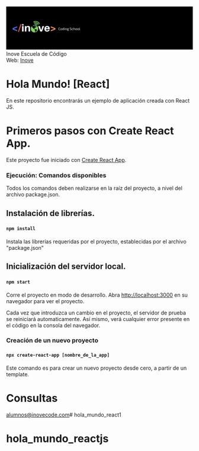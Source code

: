 ![Inove banner](./inove.jpg)
Inove Escuela de Código\
Web: [Inove](http://inovecode.com)

# Hola Mundo! [React]
En este repositorio encontrarás un ejemplo de aplicación creada con React JS.


# Primeros pasos con Create React App.

Este proyecto fue iniciado con [Create React App](https://github.com/facebook/create-react-app).

### Ejecución: Comandos disponibles

Todos los comandos deben realizarse en la raíz del proyecto, a nivel del archivo package.json.

## Instalación de librerías.
#### `npm install`
Instala las librerías requeridas por el proyecto, establecidas por el archivo "package.json"


## Inicialización del servidor local.
#### `npm start`

Corre el proyecto en modo de desarrollo.
Abra [http://localhost:3000](http://localhost:3000) en su navegador para ver el proyecto.

Cada vez que introduzca un cambio en el proyecto, el servidor de prueba se reiniciará automaticamente.
Así mismo, verá cualquier error presente en el código en la consola del navegador.

### Creación de un nuevo proyecto

#### `npx create-react-app [nombre_de_la_app]`

Este comando es para crear un nuevo proyecto desde cero, a partir de un template.

# Consultas
alumnos@inovecode.com# hola_mundo_react1
# hola_mundo_reactjs
